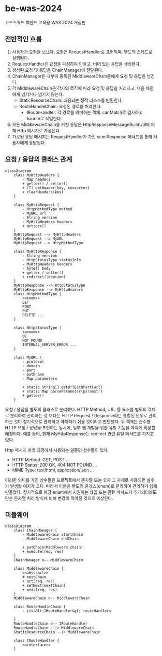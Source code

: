 # be-was-2024
코드스쿼드 백엔드 교육용 WAS 2024 개정판

## 전반적인 흐름
1. 사용자가 요청을 보낸다. 요청은 RequestHandler로 표현되며, 별도의 스레드로 실행된다.
2. RequestHandler은 요청을 파싱하여 만들고, 비어 있는 응답을 생성한다.
3. 생성된 요청 및 응답은 ChainManager에 전달된다.
4. ChainManager은 내부에 등록된 MiddlewareChain들에게 요청 및 응답을 넘긴다
5. 각 MiddlewareChain은 각자의 로직에 따라 요청 및 응답을 처리하고, 다음 체인에게 넘기거나 넘기지 않는다.
   - StaticResourceChain: 대응되는 정적 리소스를 반환한다.
   - RouteHandleChain: 요청된 경로를 처리한다.
      - IRouteHandler: 각 경로를 의미하는 객체. canMatch로 검사하고 handle로 작업한다.
6. 모든 MiddlewareChain을 거친 응답은 HttpResponseMessageBuildUtil에 의해 Http 메시지로 가공된다
7. 가공된 응답 메시지는 RequestHandler가 가진 sendResponse 메서드를 통해 사용자에게 응답된다.


## 요청 / 응답의 클래스 관계
```mermaid
classDiagram
    class MyHttpHeaders {
        - Map headers
        + getter() / setter()
        + [T] getHeader(key, converter)
        + clearHeaders(key)
    }

    class MyHttpRequest {
        - HttpMethodType method
        - MyURL url
        - String version
        - MyHttpHeaders headers
        + getters()
    }
    MyHttpRequest --> MyHttpHeaders
    MyHttpRequest --> MyURL
    MyHttpRequest --> HttpMethodType

    class MyHttpResponse {
        - String version
        - HttpStatusType statusInfo
        - MyHttpHeaders headers
        - byte[] body
        + getter / setter()
        + redirect(location)
    }
    MyHttpResponse --> HttpStatusType
    MyHttpResponse --> MyHttpHeaders
    class HttpMethodType {
        <<enum>>
        GET
        POST
        PUT
        DELETE ...
    }

    class HttpStatusType {
        <<enum>>
        OK
        NOT_FOUND
        INTERNAL_SERVER_ERROR ... 
    }

    class MyURL {
        - protocol
        - domain
        - port
        - pathname
        - Map parameters

        + static String[] getUrlEachPart(url)
        + static Map parseParameter(paramstr)
        + getter()
    }
```

요청 / 응답을 별도의 클래스로 분리했다. HTTP Method, URL 등 요소를 별도의 객체로 분리하여 관리하는 것 보다는 HTTP Request / Response라는  통합된 단위로 관리하는 것이 장기적으로 관리하고 이해하기 쉬울 것이라고 판단했다. 두 객체는 순수한 HTTP 요청 / 응답을 표현하는 동시에, 일부 웹 개발을 위한 유틸 기능을 가지게 확장할 예정이다. 예를 들어, 현재 MyHttpResponse는 redirect 관련 유틸 메서드를 가지고 있다.

Http 메시지 처리 과정에서 사용되는 일종의 상수들이 있다.
- HTTP Method: GET, POST ...
- HTTP Status: 200 OK, 404 NOT FOUND ...
- MIME Type: text/html, application/json ... 

이러한 의미를 가진 상수들은 프로젝트에서 문자열 또는 숫자 그 자체로 사용되면 실수가 발생할 여지가 크다. 따라서 이들을 별도의 클래스(enum)로 분리하여 관리하기 쉽게 만들었다. 장기적으로 해당 enum에서 지원하는 타입 또는 관련 메서드가 추가되더라도 단순 문자열 처리 방식에 비해 변경이 적어질 것으로 예상된다.

## 미들웨어
```mermaid
classDiagram
    class ChainManager {
        - MiddlewareChain startChain
        - MiddlewareChain endChain
        
        + putChain(Middleware chain)
        + execute(req, res)
    }
    ChainManager o-- MiddlewareChain
    
    class MiddlewareChain {
        <<abstract>>
        # nextChain
        + act(req, res)
        + setNext(nextChain)
        + next(req, res)
    }
    MiddlewareChain o-- MiddlewareChain
    
    class RouteHandleChain {
        - List&lt;IRouteHandler&gt; routeHandlers
        
    }
    RouteHandleChain o-- IRouteHandler
    RouteHandleChain --|> MiddlewareChain
    StaticResourceChain --|> MiddlewareChain
    
    class IRouteHandler {
        <<interface>>
    }
    
```
